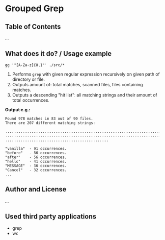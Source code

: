 # Grouped Grep

## Table of Contents

...


## What does it do? / Usage example

``gg '"[A-Za-z]{8,}"' ./src/*``

1. Performs ``grep`` with given regular expression recursively on given path of 
   directory or file.
2. Outputs amount of: total matches, scanned files, files containing matches.
3. Outputs a descending "hit list": all matching strings and their amount of 
   total occurrences. 

**Output e.g.:**

```
Found 978 matches in 83 out of 90 files.
There are 207 different matching strings:

................................................................................
................................................................................
...............................................

"vanilla"  - 91 occurrences.
"before"   - 86 occurrences.
"after"    - 56 occurrences.
"hello"    - 41 occurrences.
"MESSAGE"  - 36 occurrences.
"Cancel"   - 32 occurrences.
...
```



## Author and License

...


## Used third party applications

* grep
* wc
